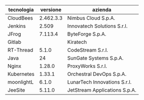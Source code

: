 | tecnologia   | versione   | azienda                          |
|--------------|------------|----------------------------------|
| CloudBees    | 2.462.3.3  | Nimbus Cloud S.p.A.              |
| Jenkins      | 2.509      | Innovatech Solutions S.r.l.      |
| JFrog        | 7.113.4    | ByteForge S.p.A.                 |
| Gitlab       |            | Kiratech                         |
| RT-Thread    | 5.1.0      | CodeStream S.r.l.                |
| Java         | 24         | SunGate Systems S.p.A.           |
| Nginx        | 1.28.0     | ProxyWorks S.r.l.                |
| Kubernetes   | 1.33.1     | Orchestral DevOps S.p.A.         |
| moonlightL   | 6.1.0      | LunarTech Innovations S.r.l.     |
| JeeSite      | 5.11.0     | JetStream Applications S.p.A.    |
